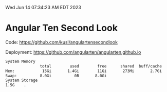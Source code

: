 Wed Jun 14 07:34:23 AM EDT 2023

# Angular Ten Second Look

Code: https://github.com/kusl/angulartensecondlook

Deployment: https://github.com/angularten/angularten.github.io

```bash
System Memory
               total        used        free      shared  buff/cache   available
Mem:            15Gi       1.4Gi        11Gi       273Mi       2.7Gi        13Gi
Swap:          8.0Gi          0B       8.0Gi
System Storage
1.5G	.
```
```bash
